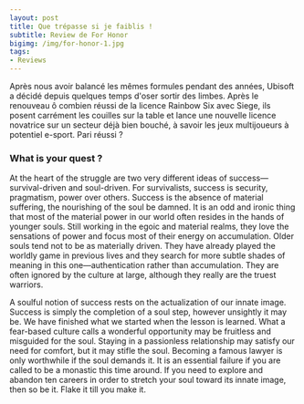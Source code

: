 ```yaml
---
layout: post
title: Que trépasse si je faiblis !
subtitle: Review de For Honor
bigimg: /img/for-honor-1.jpg
tags:
- Reviews
---
```


Après nous avoir balancé les mêmes formules pendant des années, Ubisoft a décidé depuis quelques temps d'oser sortir des limbes. Après le renouveau ô combien réussi de la licence Rainbow Six avec Siege, ils posent carrément les couilles sur la table et lance une nouvelle licence novatrice sur un secteur déjà bien bouché, à savoir les jeux multijoueurs à potentiel e-sport. Pari réussi ?

### What is your quest ?   

At the heart of the struggle are two very different ideas of success—survival-driven and soul-driven. For survivalists, success is security, pragmatism, power over others. Success is the absence of material suffering, the nourishing of the soul be damned. It is an odd and ironic thing that most of the material power in our world often resides in the hands of younger souls. Still working in the egoic and material realms, they love the sensations of power and focus most of their energy on accumulation. Older souls tend not to be as materially driven. They have already played the worldly game in previous lives and they search for more subtle shades of meaning in this one—authentication rather than accumulation. They are often ignored by the culture at large, although they really are the truest warriors.  

A soulful notion of success rests on the actualization of our innate image. Success is simply the completion of a soul step, however unsightly it may be. We have finished what we started when the lesson is learned. What a fear-based culture calls a wonderful opportunity may be fruitless and misguided for the soul. Staying in a passionless relationship may satisfy our need for comfort, but it may stifle the soul. Becoming a famous lawyer is only worthwhile if the soul demands it. It is an essential failure if you are called to be a monastic this time around. If you need to explore and abandon ten careers in order to stretch your soul toward its innate image, then so be it. Flake it till you make it.
